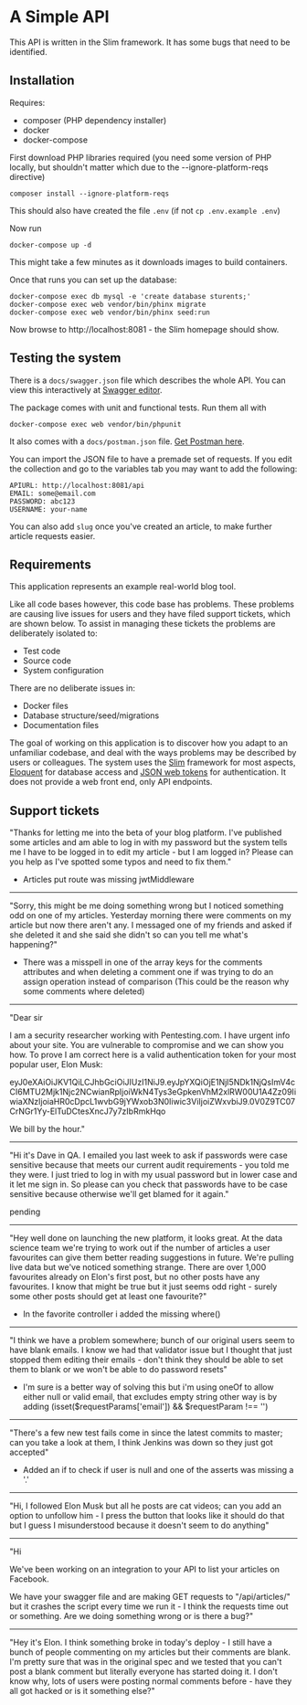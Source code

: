 # A Simple API

This API is written in the Slim framework. It has some bugs that need to be identified.

## Installation

Requires:

* composer (PHP dependency installer)
* docker
* docker-compose

First download PHP libraries required (you need some version of PHP locally, but shouldn't matter which due to the --ignore-platform-reqs directive)

```
composer install --ignore-platform-reqs
```

This should also have created the file `.env` (if not `cp .env.example .env`)

Now run

```
docker-compose up -d
```

This might take a few minutes as it downloads images to build containers.

Once that runs you can set up the database:

```
docker-compose exec db mysql -e 'create database sturents;'
docker-compose exec web vendor/bin/phinx migrate
docker-compose exec web vendor/bin/phinx seed:run
```

Now browse to http://localhost:8081 - the Slim homepage should show.

## Testing the system

There is a `docs/swagger.json` file which describes the whole API. You can view this interactively
at [Swagger editor](https://editor.swagger.io/).

The package comes with unit and functional tests. Run them all with

```
docker-compose exec web vendor/bin/phpunit
```

It also comes with a `docs/postman.json` file. [Get Postman here](https://www.getpostman.com/downloads/).

You can import the JSON file to have a premade set of requests. If you edit the collection and go to
the variables tab you may want to add the following:

```
APIURL: http://localhost:8081/api
EMAIL: some@email.com
PASSWORD: abc123
USERNAME: your-name
```

You can also add `slug` once you've created an article, to make further article requests easier.

## Requirements

This application represents an example real-world blog tool.

Like all code bases however, this code base has problems. These problems are causing live issues for users
and they have filed support tickets, which are shown below. To assist in managing these tickets the problems
are deliberately isolated to:

* Test code
* Source code
* System configuration

There are no deliberate issues in:

* Docker files
* Database structure/seed/migrations
* Documentation files

The goal of working on this application is to discover how you adapt to an unfamiliar codebase, and deal
with the ways problems may be described by users or colleagues. The system uses the [Slim](http://www.slimframework.com/docs/)
framework for most aspects, [Eloquent](https://laravel.com/docs/5.8/eloquent) for database access and
[JSON web tokens](https://jwt.io/) for authentication. It does not provide a web front end, only API endpoints.

## Support tickets

"Thanks for letting me into the beta of your blog platform. I've published some articles and am able to log in
with my password but the system tells me I have to be logged in to edit my article - but I am logged in? Please can
you help as I've spotted some typos and need to fix them."

 - Articles put route was missing jwtMiddleware
----

"Sorry, this might be me doing something wrong but I noticed something odd on one of my articles. Yesterday morning there
were comments on my article but now there aren't any. I messaged one of my friends and asked if she deleted it and 
she said she didn't so can you tell me what's happening?"

 - There was a misspell in one of the array keys for the comments attributes and when deleting a comment one if was trying 
   to do an assign operation instead of comparison (This could be the reason why some comments where deleted)

----

"Dear sir

I am a security researcher working with Pentesting.com. I have urgent info about your site. You are vulnerable
to compromise and we can show you how. To prove I am correct here is a valid authentication token for your most
popular user, Elon Musk:

eyJ0eXAiOiJKV1QiLCJhbGciOiJIUzI1NiJ9.eyJpYXQiOjE1NjI5NDk1NjQsImV4cCI6MTU2Mjk1Njc2NCwianRpIjoiWkN4Tys3eGpkenVhM2xlRW00U1A4Zz09IiwiaXNzIjoiaHR0cDpcL1wvbG9jYWxob3N0Iiwic3ViIjoiZWxvbiJ9.0V0Z9TC07CrNGr1Yy-ElTuDCtesXncJ7y7zIbRmkHqo

We bill by the hour."

----

"Hi it's Dave in QA. I emailed you last week to ask if passwords were case sensitive because that meets our current
audit requirements - you told me they were. I just tried to log in with my usual password but in lower case and it
let me sign in. So please can you check that passwords have to be case sensitive because otherwise we'll get blamed
for it again."

pending

----

"Hey well done on launching the new platform, it looks great. At the data science team we're trying to work out if 
the number of articles a user favourites can give them better reading suggestions in future. We're pulling live data
but we've noticed something strange. There are over 1,000 favourites already on Elon's first post, but no other posts
have any favourites. I know that might be true but it just seems odd right - surely some other posts should get at
least one favourite?"

 - In the favorite controller i added the missing where()

----

"I think we have a problem somewhere; bunch of our original users seem to have blank emails. I know we had that 
validator issue but I thought that just stopped them editing their emails - don't think they should be able to
set them to blank or we won't be able to do password resets"

- I'm sure is a better way of solving this but i'm using oneOf to allow either null or valid email, that excludes empty string
  other way is by adding
  (isset($requestParams['email']) && $requestParam !== '')

----

"There's a few new test fails come in since the latest commits to master; can you take a look at them, I think Jenkins
was down so they just got accepted"

 - Added an if to check if user is null and one of the asserts was missing a '.'

----

"Hi, I followed Elon Musk but all he posts are cat videos; can you add an option to unfollow him - I press the button
that looks like it should do that but I guess I misunderstood because it doesn't seem to do anything"

----

"Hi

We've been working on an integration to your API to list your articles on Facebook.

We have your swagger file and are making GET requests to "/api/articles/" but it crashes the script every
time we run it - I think the requests time out or something. Are we doing something wrong or is there a bug?"

----

"Hey it's Elon. I think something broke in today's deploy - I still have a bunch of people commenting on my articles but
their comments are blank. I'm pretty sure that was in the original spec and we tested that you can't post a blank
comment but literally everyone has started doing it. I don't know why, lots of users were posting normal comments
before - have they all got hacked or is it something else?"
